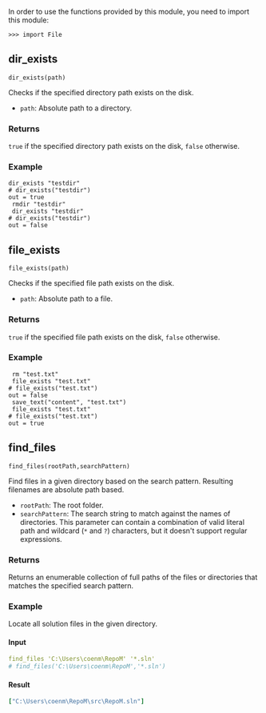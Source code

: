 


In order to use the functions provided by this module, you need to import this module:

```kalk
>>> import File
```

## dir_exists

`dir_exists(path)`

Checks if the specified directory path exists on the disk.

- `path`: Absolute path to a directory.

### Returns

`true` if the specified directory path exists on the disk, `false` otherwise.

### Example

```kalk
dir_exists "testdir"
# dir_exists("testdir")
out = true
 rmdir "testdir"
 dir_exists "testdir"
# dir_exists("testdir")
out = false
```


## file_exists

`file_exists(path)`

Checks if the specified file path exists on the disk.

- `path`: Absolute path to a file.

### Returns

`true` if the specified file path exists on the disk, `false` otherwise.

### Example

```kalk
 rm "test.txt"
 file_exists "test.txt"
# file_exists("test.txt")
out = false
 save_text("content", "test.txt")
 file_exists "test.txt"
# file_exists("test.txt")
out = true
```


## find_files

`find_files(rootPath,searchPattern)`

Find files in a given directory based on the search pattern. Resulting filenames are absolute path based.

- `rootPath`: The root folder.
- `searchPattern`: The search string to match against the names of directories. This parameter can contain a combination of valid literal path and wildcard (`*` and `?`) characters, but it doesn't support regular expressions.

### Returns

Returns an enumerable collection of full paths of the files or directories that matches the specified search pattern.

### Example

Locate all solution files in the given directory.

#### Input
```yaml
find_files 'C:\Users\coenm\RepoM' '*.sln'
# find_files('C:\Users\coenm\RepoM','*.sln')
```

#### Result

```yaml
["C:\Users\coenm\RepoM\src\RepoM.sln"]
```
